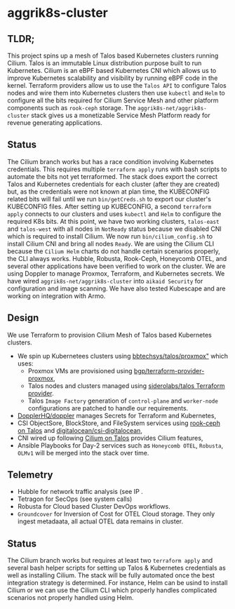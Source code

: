 # aggrik8s-cluster
## TLDR;
This project spins up a mesh of Talos based Kubernetes clusters running Cilium. Talos is an immutable Linux distribution purpose built to run Kubernetes. Cilium is an eBPF based Kubernetes CNI which allows us to improve Kubernetes scalability and visibility by running eBPF code in the kernel. Terraform providers allow us to use the `Talos API` to configure Talos nodes and wire them into Kubernetes clusters then use `kubectl` and `Helm` to configure all the bits required for Cilium Service Mesh and other platform components such as `rook-ceph` storage.
The `aggrik8s-net/aggrik8s-cluster` stack gives us a monetizable Service Mesh Platform ready for revenue generating applications.  
## Status
The Cilium branch works but has a race condition involving Kubernetes credentials. This requires multiple `terraform apply` runs with bash scripts to automate the bits not yet terraformed. The stack does export the correct Talos and Kubernetes credentials for each cluster (after they are created) but, as the credentials were not known at plan time, the KUBECONFIG related bits will fail until we run `bin/getCreds.sh` to export our cluster's KUBECONFIG files.  After setting up KUBECONFIG, a second `terraform apply` connects to our clusters and uses `kubectl` and `Helm` to configure the required K8s bits. At this point, we have two working clusters, `talos-east` and `talos-west` with all nodes in `NotReady` status because we disabled CNI which is required to install Cilium. We now run `bin/cilium_config.sh` to install Cilium CNI and bring all nodes `Ready`. We are using the Cilium CLI because the `Cilium Helm` charts do not handle certain scenarios properly, the CLI always works. Hubble, Robusta, Rook-Ceph, Honeycomb OTEL, and several other applications have been verified to work on the cluster.
We are using Doppler to manage Proxmox, Terraform, and Kubernetes secrets. We have wired `aggrik8s-net/aggrik8s-cluster` into `aikaid Security` for configuration and image scanning. We have also tested Kubescape and are working on integration with Armo.
## Design
We use Terraform to provision Cilium Mesh of Talos based Kubernetes clusters.
- We spin up Kubernetees clusters using [bbtechsys/talos/proxmox"](https://registry.terraform.io/modules/bbtechsys/talos/proxmox/latest) which uses:
  - Proxmox VMs are provisioned using [bgp/terraform-provider-proxmox](https://github.com/bpg/terraform-provider-proxmox),
  - Talos nodes and clusters managed using [siderolabs/talos Terraform provider](https://registry.terraform.io/providers/siderolabs/talos/0.9.0-alpha.0).
  - Talos `Image Factory` generation of `control-plane` and `worker-node` configurations are patched to handle our requirements.
- [DopplerHQ/doppler](https://registry.terraform.io/providers/DopplerHQ/doppler/latest/docs) manages Secrets for Terraform and Kubernetes,
- CSI ObjectSore, BlockStore, and FileSystem services using [rook-ceph on Talos](https://www.talos.dev/v1.10/kubernetes-guides/configuration/ceph-with-rook/) and [digitalocean/csi-digitalocean](https://github.com/digitalocean/csi-digitalocean),
- CNI wired up following [Cilium on Talos](https://www.talos.dev/v1.10/kubernetes-guides/network/deploying-cilium/) provides Cilium features, 
- Ansible Playbooks for Day-2 services such as `Honeycomb OTEL`, `Robusta`, `OLMv1` will be merged into the stack over time.
## Telemetry
- Hubble for network traffic analysis (see IP .
- Tetragon for SecOps (see system calls)
- Robusta for Cloud based Cluster DevOps workflows.
- `Groundcover` for Inversion of Cost for OTEL Cloud storage. They only ingest metadaata, all actual OTEL data remains in cluster.
## Status
The Cilium branch works but requires at least two `terraform apply` and several bash helper scripts for setting up Talos & Kubernetes credentials as well as installing Cilium. 
The stack will be fully automated once the best integration strategy is determined. For instance, Helm can be usind to install Cilium or we can use the Cilium CLI which properly handles complicated scenarios not properly handled using Helm.

